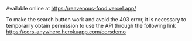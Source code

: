 Available online at https://reavenous-food.vercel.app/

To make the search button work and avoid the 403 error, it is necessary to temporarily obtain permission to use the API through the following link
https://cors-anywhere.herokuapp.com/corsdemo
